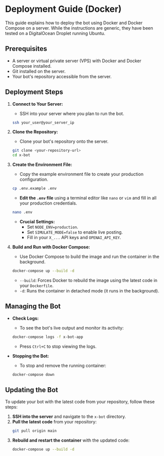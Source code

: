 # Deployment Guide (Docker)

This guide explains how to deploy the bot using Docker and Docker Compose on a server. While the instructions are generic, they have been tested on a DigitalOcean Droplet running Ubuntu.

## Prerequisites

*   A server or virtual private server (VPS) with Docker and Docker Compose installed.
*   Git installed on the server.
*   Your bot's repository accessible from the server.

## Deployment Steps

1.  **Connect to Your Server:**
    *   SSH into your server where you plan to run the bot.
    ```bash
    ssh your_user@your_server_ip
    ```

2.  **Clone the Repository:**
    *   Clone your bot's repository onto the server.
    ```bash
    git clone <your-repository-url>
    cd x-bot
    ```

3.  **Create the Environment File:**
    *   Copy the example environment file to create your production configuration.
    ```bash
    cp .env.example .env
    ```
    *   **Edit the `.env` file** using a terminal editor like `nano` or `vim` and fill in all your production credentials.
    ```bash
    nano .env
    ```
    *   **Crucial Settings:**
        *   Set `NODE_ENV=production`.
        *   Set `SIMULATE_MODE=false` to enable live posting.
        *   Fill in your `X_...` API keys and `OPENAI_API_KEY`.

4.  **Build and Run with Docker Compose:**
    *   Use Docker Compose to build the image and run the container in the background.
    ```bash
    docker-compose up --build -d
    ```
    *   `--build`: Forces Docker to rebuild the image using the latest code in your `Dockerfile`.
    *   `-d`: Runs the container in detached mode (it runs in the background).

## Managing the Bot

*   **Check Logs:**
    *   To see the bot's live output and monitor its activity:
    ```bash
    docker-compose logs -f x-bot-app
    ```
    *   Press `Ctrl+C` to stop viewing the logs.

*   **Stopping the Bot:**
    *   To stop and remove the running container:
    ```bash
    docker-compose down
    ```

## Updating the Bot

To update your bot with the latest code from your repository, follow these steps:

1.  **SSH into the server** and navigate to the `x-bot` directory.
2.  **Pull the latest code** from your repository:
    ```bash
    git pull origin main
    ```
3.  **Rebuild and restart the container** with the updated code:
    ```bash
    docker-compose up --build -d
    ```
